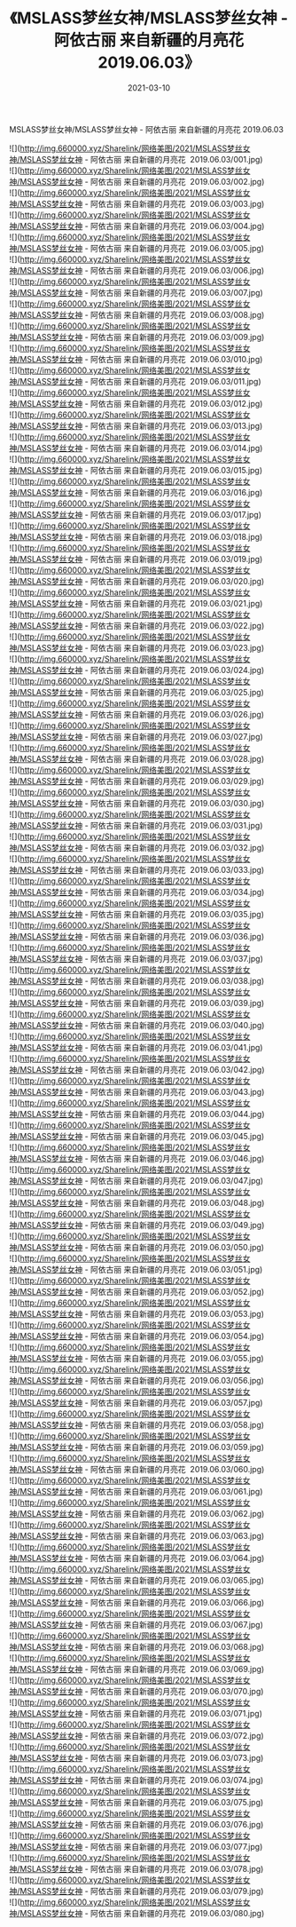 ﻿---
layout: post
title:  《MSLASS梦丝女神/MSLASS梦丝女神 - 阿依古丽 来自新疆的月亮花  2019.06.03》
date:   2021-03-10
img: http://img.660000.xyz/Sharelink/网络美图/2021/MSLASS梦丝女神/MSLASS梦丝女神 - 阿依古丽 来自新疆的月亮花  2019.06.03/000.jpg
categories: [美女, 清纯, 唯美]
---

MSLASS梦丝女神/MSLASS梦丝女神 - 阿依古丽 来自新疆的月亮花  2019.06.03

 ![](http://img.660000.xyz/Sharelink/网络美图/2021/MSLASS梦丝女神/MSLASS梦丝女神 - 阿依古丽 来自新疆的月亮花&nbsp;&nbsp;2019.06.03/001.jpg) <br>![](http://img.660000.xyz/Sharelink/网络美图/2021/MSLASS梦丝女神/MSLASS梦丝女神 - 阿依古丽 来自新疆的月亮花&nbsp;&nbsp;2019.06.03/002.jpg) <br>![](http://img.660000.xyz/Sharelink/网络美图/2021/MSLASS梦丝女神/MSLASS梦丝女神 - 阿依古丽 来自新疆的月亮花&nbsp;&nbsp;2019.06.03/003.jpg) <br>![](http://img.660000.xyz/Sharelink/网络美图/2021/MSLASS梦丝女神/MSLASS梦丝女神 - 阿依古丽 来自新疆的月亮花&nbsp;&nbsp;2019.06.03/004.jpg) <br>![](http://img.660000.xyz/Sharelink/网络美图/2021/MSLASS梦丝女神/MSLASS梦丝女神 - 阿依古丽 来自新疆的月亮花&nbsp;&nbsp;2019.06.03/005.jpg) <br>![](http://img.660000.xyz/Sharelink/网络美图/2021/MSLASS梦丝女神/MSLASS梦丝女神 - 阿依古丽 来自新疆的月亮花&nbsp;&nbsp;2019.06.03/006.jpg) <br>![](http://img.660000.xyz/Sharelink/网络美图/2021/MSLASS梦丝女神/MSLASS梦丝女神 - 阿依古丽 来自新疆的月亮花&nbsp;&nbsp;2019.06.03/007.jpg) <br>![](http://img.660000.xyz/Sharelink/网络美图/2021/MSLASS梦丝女神/MSLASS梦丝女神 - 阿依古丽 来自新疆的月亮花&nbsp;&nbsp;2019.06.03/008.jpg) <br>![](http://img.660000.xyz/Sharelink/网络美图/2021/MSLASS梦丝女神/MSLASS梦丝女神 - 阿依古丽 来自新疆的月亮花&nbsp;&nbsp;2019.06.03/009.jpg) <br>![](http://img.660000.xyz/Sharelink/网络美图/2021/MSLASS梦丝女神/MSLASS梦丝女神 - 阿依古丽 来自新疆的月亮花&nbsp;&nbsp;2019.06.03/010.jpg) <br>![](http://img.660000.xyz/Sharelink/网络美图/2021/MSLASS梦丝女神/MSLASS梦丝女神 - 阿依古丽 来自新疆的月亮花&nbsp;&nbsp;2019.06.03/011.jpg) <br>![](http://img.660000.xyz/Sharelink/网络美图/2021/MSLASS梦丝女神/MSLASS梦丝女神 - 阿依古丽 来自新疆的月亮花&nbsp;&nbsp;2019.06.03/012.jpg) <br>![](http://img.660000.xyz/Sharelink/网络美图/2021/MSLASS梦丝女神/MSLASS梦丝女神 - 阿依古丽 来自新疆的月亮花&nbsp;&nbsp;2019.06.03/013.jpg) <br>![](http://img.660000.xyz/Sharelink/网络美图/2021/MSLASS梦丝女神/MSLASS梦丝女神 - 阿依古丽 来自新疆的月亮花&nbsp;&nbsp;2019.06.03/014.jpg) <br>![](http://img.660000.xyz/Sharelink/网络美图/2021/MSLASS梦丝女神/MSLASS梦丝女神 - 阿依古丽 来自新疆的月亮花&nbsp;&nbsp;2019.06.03/015.jpg) <br>![](http://img.660000.xyz/Sharelink/网络美图/2021/MSLASS梦丝女神/MSLASS梦丝女神 - 阿依古丽 来自新疆的月亮花&nbsp;&nbsp;2019.06.03/016.jpg) <br>![](http://img.660000.xyz/Sharelink/网络美图/2021/MSLASS梦丝女神/MSLASS梦丝女神 - 阿依古丽 来自新疆的月亮花&nbsp;&nbsp;2019.06.03/017.jpg) <br>![](http://img.660000.xyz/Sharelink/网络美图/2021/MSLASS梦丝女神/MSLASS梦丝女神 - 阿依古丽 来自新疆的月亮花&nbsp;&nbsp;2019.06.03/018.jpg) <br>![](http://img.660000.xyz/Sharelink/网络美图/2021/MSLASS梦丝女神/MSLASS梦丝女神 - 阿依古丽 来自新疆的月亮花&nbsp;&nbsp;2019.06.03/019.jpg) <br>![](http://img.660000.xyz/Sharelink/网络美图/2021/MSLASS梦丝女神/MSLASS梦丝女神 - 阿依古丽 来自新疆的月亮花&nbsp;&nbsp;2019.06.03/020.jpg) <br>![](http://img.660000.xyz/Sharelink/网络美图/2021/MSLASS梦丝女神/MSLASS梦丝女神 - 阿依古丽 来自新疆的月亮花&nbsp;&nbsp;2019.06.03/021.jpg) <br>![](http://img.660000.xyz/Sharelink/网络美图/2021/MSLASS梦丝女神/MSLASS梦丝女神 - 阿依古丽 来自新疆的月亮花&nbsp;&nbsp;2019.06.03/022.jpg) <br>![](http://img.660000.xyz/Sharelink/网络美图/2021/MSLASS梦丝女神/MSLASS梦丝女神 - 阿依古丽 来自新疆的月亮花&nbsp;&nbsp;2019.06.03/023.jpg) <br>![](http://img.660000.xyz/Sharelink/网络美图/2021/MSLASS梦丝女神/MSLASS梦丝女神 - 阿依古丽 来自新疆的月亮花&nbsp;&nbsp;2019.06.03/024.jpg) <br>![](http://img.660000.xyz/Sharelink/网络美图/2021/MSLASS梦丝女神/MSLASS梦丝女神 - 阿依古丽 来自新疆的月亮花&nbsp;&nbsp;2019.06.03/025.jpg) <br>![](http://img.660000.xyz/Sharelink/网络美图/2021/MSLASS梦丝女神/MSLASS梦丝女神 - 阿依古丽 来自新疆的月亮花&nbsp;&nbsp;2019.06.03/026.jpg) <br>![](http://img.660000.xyz/Sharelink/网络美图/2021/MSLASS梦丝女神/MSLASS梦丝女神 - 阿依古丽 来自新疆的月亮花&nbsp;&nbsp;2019.06.03/027.jpg) <br>![](http://img.660000.xyz/Sharelink/网络美图/2021/MSLASS梦丝女神/MSLASS梦丝女神 - 阿依古丽 来自新疆的月亮花&nbsp;&nbsp;2019.06.03/028.jpg) <br>![](http://img.660000.xyz/Sharelink/网络美图/2021/MSLASS梦丝女神/MSLASS梦丝女神 - 阿依古丽 来自新疆的月亮花&nbsp;&nbsp;2019.06.03/029.jpg) <br>![](http://img.660000.xyz/Sharelink/网络美图/2021/MSLASS梦丝女神/MSLASS梦丝女神 - 阿依古丽 来自新疆的月亮花&nbsp;&nbsp;2019.06.03/030.jpg) <br>![](http://img.660000.xyz/Sharelink/网络美图/2021/MSLASS梦丝女神/MSLASS梦丝女神 - 阿依古丽 来自新疆的月亮花&nbsp;&nbsp;2019.06.03/031.jpg) <br>![](http://img.660000.xyz/Sharelink/网络美图/2021/MSLASS梦丝女神/MSLASS梦丝女神 - 阿依古丽 来自新疆的月亮花&nbsp;&nbsp;2019.06.03/032.jpg) <br>![](http://img.660000.xyz/Sharelink/网络美图/2021/MSLASS梦丝女神/MSLASS梦丝女神 - 阿依古丽 来自新疆的月亮花&nbsp;&nbsp;2019.06.03/033.jpg) <br>![](http://img.660000.xyz/Sharelink/网络美图/2021/MSLASS梦丝女神/MSLASS梦丝女神 - 阿依古丽 来自新疆的月亮花&nbsp;&nbsp;2019.06.03/034.jpg) <br>![](http://img.660000.xyz/Sharelink/网络美图/2021/MSLASS梦丝女神/MSLASS梦丝女神 - 阿依古丽 来自新疆的月亮花&nbsp;&nbsp;2019.06.03/035.jpg) <br>![](http://img.660000.xyz/Sharelink/网络美图/2021/MSLASS梦丝女神/MSLASS梦丝女神 - 阿依古丽 来自新疆的月亮花&nbsp;&nbsp;2019.06.03/036.jpg) <br>![](http://img.660000.xyz/Sharelink/网络美图/2021/MSLASS梦丝女神/MSLASS梦丝女神 - 阿依古丽 来自新疆的月亮花&nbsp;&nbsp;2019.06.03/037.jpg) <br>![](http://img.660000.xyz/Sharelink/网络美图/2021/MSLASS梦丝女神/MSLASS梦丝女神 - 阿依古丽 来自新疆的月亮花&nbsp;&nbsp;2019.06.03/038.jpg) <br>![](http://img.660000.xyz/Sharelink/网络美图/2021/MSLASS梦丝女神/MSLASS梦丝女神 - 阿依古丽 来自新疆的月亮花&nbsp;&nbsp;2019.06.03/039.jpg) <br>![](http://img.660000.xyz/Sharelink/网络美图/2021/MSLASS梦丝女神/MSLASS梦丝女神 - 阿依古丽 来自新疆的月亮花&nbsp;&nbsp;2019.06.03/040.jpg) <br>![](http://img.660000.xyz/Sharelink/网络美图/2021/MSLASS梦丝女神/MSLASS梦丝女神 - 阿依古丽 来自新疆的月亮花&nbsp;&nbsp;2019.06.03/041.jpg) <br>![](http://img.660000.xyz/Sharelink/网络美图/2021/MSLASS梦丝女神/MSLASS梦丝女神 - 阿依古丽 来自新疆的月亮花&nbsp;&nbsp;2019.06.03/042.jpg) <br>![](http://img.660000.xyz/Sharelink/网络美图/2021/MSLASS梦丝女神/MSLASS梦丝女神 - 阿依古丽 来自新疆的月亮花&nbsp;&nbsp;2019.06.03/043.jpg) <br>![](http://img.660000.xyz/Sharelink/网络美图/2021/MSLASS梦丝女神/MSLASS梦丝女神 - 阿依古丽 来自新疆的月亮花&nbsp;&nbsp;2019.06.03/044.jpg) <br>![](http://img.660000.xyz/Sharelink/网络美图/2021/MSLASS梦丝女神/MSLASS梦丝女神 - 阿依古丽 来自新疆的月亮花&nbsp;&nbsp;2019.06.03/045.jpg) <br>![](http://img.660000.xyz/Sharelink/网络美图/2021/MSLASS梦丝女神/MSLASS梦丝女神 - 阿依古丽 来自新疆的月亮花&nbsp;&nbsp;2019.06.03/046.jpg) <br>![](http://img.660000.xyz/Sharelink/网络美图/2021/MSLASS梦丝女神/MSLASS梦丝女神 - 阿依古丽 来自新疆的月亮花&nbsp;&nbsp;2019.06.03/047.jpg) <br>![](http://img.660000.xyz/Sharelink/网络美图/2021/MSLASS梦丝女神/MSLASS梦丝女神 - 阿依古丽 来自新疆的月亮花&nbsp;&nbsp;2019.06.03/048.jpg) <br>![](http://img.660000.xyz/Sharelink/网络美图/2021/MSLASS梦丝女神/MSLASS梦丝女神 - 阿依古丽 来自新疆的月亮花&nbsp;&nbsp;2019.06.03/049.jpg) <br>![](http://img.660000.xyz/Sharelink/网络美图/2021/MSLASS梦丝女神/MSLASS梦丝女神 - 阿依古丽 来自新疆的月亮花&nbsp;&nbsp;2019.06.03/050.jpg) <br>![](http://img.660000.xyz/Sharelink/网络美图/2021/MSLASS梦丝女神/MSLASS梦丝女神 - 阿依古丽 来自新疆的月亮花&nbsp;&nbsp;2019.06.03/051.jpg) <br>![](http://img.660000.xyz/Sharelink/网络美图/2021/MSLASS梦丝女神/MSLASS梦丝女神 - 阿依古丽 来自新疆的月亮花&nbsp;&nbsp;2019.06.03/052.jpg) <br>![](http://img.660000.xyz/Sharelink/网络美图/2021/MSLASS梦丝女神/MSLASS梦丝女神 - 阿依古丽 来自新疆的月亮花&nbsp;&nbsp;2019.06.03/053.jpg) <br>![](http://img.660000.xyz/Sharelink/网络美图/2021/MSLASS梦丝女神/MSLASS梦丝女神 - 阿依古丽 来自新疆的月亮花&nbsp;&nbsp;2019.06.03/054.jpg) <br>![](http://img.660000.xyz/Sharelink/网络美图/2021/MSLASS梦丝女神/MSLASS梦丝女神 - 阿依古丽 来自新疆的月亮花&nbsp;&nbsp;2019.06.03/055.jpg) <br>![](http://img.660000.xyz/Sharelink/网络美图/2021/MSLASS梦丝女神/MSLASS梦丝女神 - 阿依古丽 来自新疆的月亮花&nbsp;&nbsp;2019.06.03/056.jpg) <br>![](http://img.660000.xyz/Sharelink/网络美图/2021/MSLASS梦丝女神/MSLASS梦丝女神 - 阿依古丽 来自新疆的月亮花&nbsp;&nbsp;2019.06.03/057.jpg) <br>![](http://img.660000.xyz/Sharelink/网络美图/2021/MSLASS梦丝女神/MSLASS梦丝女神 - 阿依古丽 来自新疆的月亮花&nbsp;&nbsp;2019.06.03/058.jpg) <br>![](http://img.660000.xyz/Sharelink/网络美图/2021/MSLASS梦丝女神/MSLASS梦丝女神 - 阿依古丽 来自新疆的月亮花&nbsp;&nbsp;2019.06.03/059.jpg) <br>![](http://img.660000.xyz/Sharelink/网络美图/2021/MSLASS梦丝女神/MSLASS梦丝女神 - 阿依古丽 来自新疆的月亮花&nbsp;&nbsp;2019.06.03/060.jpg) <br>![](http://img.660000.xyz/Sharelink/网络美图/2021/MSLASS梦丝女神/MSLASS梦丝女神 - 阿依古丽 来自新疆的月亮花&nbsp;&nbsp;2019.06.03/061.jpg) <br>![](http://img.660000.xyz/Sharelink/网络美图/2021/MSLASS梦丝女神/MSLASS梦丝女神 - 阿依古丽 来自新疆的月亮花&nbsp;&nbsp;2019.06.03/062.jpg) <br>![](http://img.660000.xyz/Sharelink/网络美图/2021/MSLASS梦丝女神/MSLASS梦丝女神 - 阿依古丽 来自新疆的月亮花&nbsp;&nbsp;2019.06.03/063.jpg) <br>![](http://img.660000.xyz/Sharelink/网络美图/2021/MSLASS梦丝女神/MSLASS梦丝女神 - 阿依古丽 来自新疆的月亮花&nbsp;&nbsp;2019.06.03/064.jpg) <br>![](http://img.660000.xyz/Sharelink/网络美图/2021/MSLASS梦丝女神/MSLASS梦丝女神 - 阿依古丽 来自新疆的月亮花&nbsp;&nbsp;2019.06.03/065.jpg) <br>![](http://img.660000.xyz/Sharelink/网络美图/2021/MSLASS梦丝女神/MSLASS梦丝女神 - 阿依古丽 来自新疆的月亮花&nbsp;&nbsp;2019.06.03/066.jpg) <br>![](http://img.660000.xyz/Sharelink/网络美图/2021/MSLASS梦丝女神/MSLASS梦丝女神 - 阿依古丽 来自新疆的月亮花&nbsp;&nbsp;2019.06.03/067.jpg) <br>![](http://img.660000.xyz/Sharelink/网络美图/2021/MSLASS梦丝女神/MSLASS梦丝女神 - 阿依古丽 来自新疆的月亮花&nbsp;&nbsp;2019.06.03/068.jpg) <br>![](http://img.660000.xyz/Sharelink/网络美图/2021/MSLASS梦丝女神/MSLASS梦丝女神 - 阿依古丽 来自新疆的月亮花&nbsp;&nbsp;2019.06.03/069.jpg) <br>![](http://img.660000.xyz/Sharelink/网络美图/2021/MSLASS梦丝女神/MSLASS梦丝女神 - 阿依古丽 来自新疆的月亮花&nbsp;&nbsp;2019.06.03/070.jpg) <br>![](http://img.660000.xyz/Sharelink/网络美图/2021/MSLASS梦丝女神/MSLASS梦丝女神 - 阿依古丽 来自新疆的月亮花&nbsp;&nbsp;2019.06.03/071.jpg) <br>![](http://img.660000.xyz/Sharelink/网络美图/2021/MSLASS梦丝女神/MSLASS梦丝女神 - 阿依古丽 来自新疆的月亮花&nbsp;&nbsp;2019.06.03/072.jpg) <br>![](http://img.660000.xyz/Sharelink/网络美图/2021/MSLASS梦丝女神/MSLASS梦丝女神 - 阿依古丽 来自新疆的月亮花&nbsp;&nbsp;2019.06.03/073.jpg) <br>![](http://img.660000.xyz/Sharelink/网络美图/2021/MSLASS梦丝女神/MSLASS梦丝女神 - 阿依古丽 来自新疆的月亮花&nbsp;&nbsp;2019.06.03/074.jpg) <br>![](http://img.660000.xyz/Sharelink/网络美图/2021/MSLASS梦丝女神/MSLASS梦丝女神 - 阿依古丽 来自新疆的月亮花&nbsp;&nbsp;2019.06.03/075.jpg) <br>![](http://img.660000.xyz/Sharelink/网络美图/2021/MSLASS梦丝女神/MSLASS梦丝女神 - 阿依古丽 来自新疆的月亮花&nbsp;&nbsp;2019.06.03/076.jpg) <br>![](http://img.660000.xyz/Sharelink/网络美图/2021/MSLASS梦丝女神/MSLASS梦丝女神 - 阿依古丽 来自新疆的月亮花&nbsp;&nbsp;2019.06.03/077.jpg) <br>![](http://img.660000.xyz/Sharelink/网络美图/2021/MSLASS梦丝女神/MSLASS梦丝女神 - 阿依古丽 来自新疆的月亮花&nbsp;&nbsp;2019.06.03/078.jpg) <br>![](http://img.660000.xyz/Sharelink/网络美图/2021/MSLASS梦丝女神/MSLASS梦丝女神 - 阿依古丽 来自新疆的月亮花&nbsp;&nbsp;2019.06.03/079.jpg) <br>![](http://img.660000.xyz/Sharelink/网络美图/2021/MSLASS梦丝女神/MSLASS梦丝女神 - 阿依古丽 来自新疆的月亮花&nbsp;&nbsp;2019.06.03/080.jpg) <br>